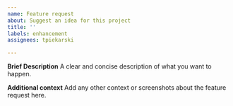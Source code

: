 ```yaml
---
name: Feature request
about: Suggest an idea for this project
title: ''
labels: enhancement
assignees: tpiekarski

---
```


**Brief Description**
A clear and concise description of what you want to happen.

**Additional context**
Add any other context or screenshots about the feature request here.
